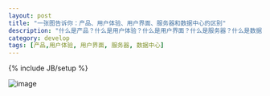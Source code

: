 ```yaml
---
layout: post
title: "一张图告诉你：产品、用户体验、用户界面、服务器和数据中心的区别"
description: "什么是产品？什么是用户体验？什么是用户界面？什么是服务器？什么是数据中心？一张图让你读懂这些概念。"
category: develop
tags: [产品,用户体验, 用户界面, 服务器, 数据中心]
---
```

{% include JB/setup %}

![image](http://pic.yupoo.com/sjqmcr/CO7f1IQg/4EIks.jpg)
